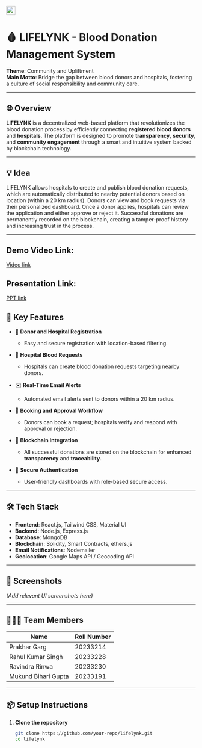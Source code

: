 <a href="https://hack36.in"> <img src="https://postimage.me/images/2025/04/19/built-at-hack36.png" height=24px> </a>

# 🩸 LIFELYNK - Blood Donation Management System

**Theme**: Community and Upliftment  
**Main Motto**: Bridge the gap between blood donors and hospitals, fostering a culture of social responsibility and community care.

---

## 🌐 Overview

**LIFELYNK** is a decentralized web-based platform that revolutionizes the blood donation process by efficiently connecting **registered blood donors** and **hospitals**. The platform is designed to promote **transparency**, **security**, and **community engagement** through a smart and intuitive system backed by blockchain technology.

---

## 💡 Idea

LIFELYNK allows hospitals to create and publish blood donation requests, which are automatically distributed to nearby potential donors based on location (within a 20 km radius). Donors can view and book requests via their personalized dashboard. Once a donor applies, hospitals can review the application and either approve or reject it. Successful donations are permanently recorded on the blockchain, creating a tamper-proof history and increasing trust in the process.

---

## Demo Video Link:
  <a href="https://drive.google.com/drive/folders/1WvmOx6ugLnkvfTxDY9LP80B9lUEeqLVG">Video link</a>
  
## Presentation Link:
<a href="https://www.canva.com/design/DAGlI2K3Hb8/fLotGzgMrfQMIorthAKhJg/edit?utm_content=DAGlI2K3Hb8&utm_campaign=designshare&utm_medium=link2&utm_source=sharebutton">PPT link</a>

## 🚀 Key Features

- 🧾 **Donor and Hospital Registration**
  - Easy and secure registration with location-based filtering.

- 📢 **Hospital Blood Requests**
  - Hospitals can create blood donation requests targeting nearby donors.

- ✉️ **Real-Time Email Alerts**
  - Automated email alerts sent to donors within a 20 km radius.

- 📅 **Booking and Approval Workflow**
  - Donors can book a request; hospitals verify and respond with approval or rejection.

- 🔗 **Blockchain Integration**
  - All successful donations are stored on the blockchain for enhanced **transparency** and **traceability**.

- 🔐 **Secure Authentication**
  - User-friendly dashboards with role-based secure access.

---

## 🛠️ Tech Stack

- **Frontend**: React.js, Tailwind CSS, Material UI  
- **Backend**: Node.js, Express.js  
- **Database**: MongoDB  
- **Blockchain**: Solidity, Smart Contracts, ethers.js  
- **Email Notifications**: Nodemailer  
- **Geolocation**: Google Maps API / Geocoding API

---

## 📸 Screenshots

*(Add relevant UI screenshots here)*

---

## 🧑‍🤝‍🧑 Team Members

| Name               | Roll Number |
|--------------------|-------------|
| Prakhar Garg       | 20233214    |
| Rahul Kumar Singh  | 20233228    |
| Ravindra Rinwa     | 20233230    |
| Mukund Bihari Gupta| 20233191    |

---

## 📦 Setup Instructions

1. **Clone the repository**
   ```bash
   git clone https://github.com/your-repo/lifelynk.git
   cd lifelynk
